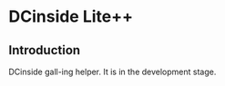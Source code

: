 DCinside Lite++
==========

Introduction
----------
DCinside gall-ing helper.
It is in the development stage.